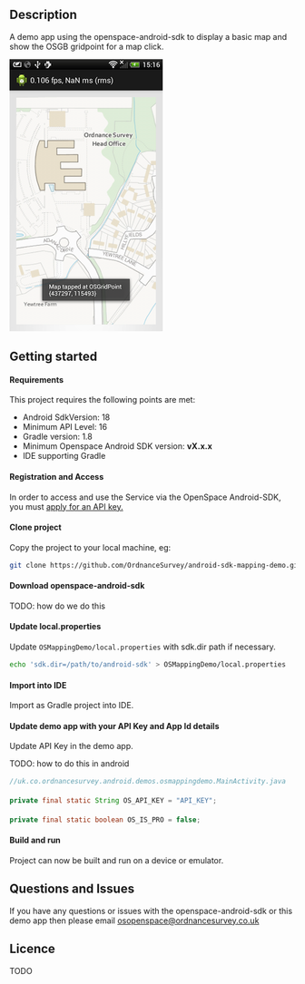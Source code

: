 Description
---

A demo app using the openspace-android-sdk to display a basic map and show the OSGB gridpoint for a map click.


![ScreenShot](https://github.com/OrdnanceSurvey/android-sdk-mapping-demo/raw/master/screenshot.png "Screenshot of demo app")


Getting started
---

#### Requirements

This project requires the following points are met:

- Android SdkVersion: 18
- Minimum API Level: 16
- Gradle version: 1.8
- Minimum Openspace Android SDK version: **vX.x.x**
- IDE supporting Gradle


#### Registration and Access

In order to access and use the Service via the OpenSpace Android-SDK, you must [apply for an API key.](https://github.com/OrdnanceSurvey/openspace-android-sdk#getting-started)

#### Clone project

Copy the project to your local machine, eg:

```bash
git clone https://github.com/OrdnanceSurvey/android-sdk-mapping-demo.git
```

#### Download openspace-android-sdk

TODO: how do we do this


#### Update local.properties

Update `OSMappingDemo/local.properties` with sdk.dir path if necessary.

```bash
echo 'sdk.dir=/path/to/android-sdk' > OSMappingDemo/local.properties
```

#### Import into IDE

Import as Gradle project into IDE.


#### Update demo app with your API Key and App Id details

Update API Key in the demo app.

TODO: how to do this in android


```java
//uk.co.ordnancesurvey.android.demos.osmappingdemo.MainActivity.java

private final static String OS_API_KEY = "API_KEY";

private final static boolean OS_IS_PRO = false;

```

#### Build and run

Project can now be built and run on a device or emulator.

Questions and Issues
-------

If you have any questions or issues with the openspace-android-sdk or this demo app then please email osopenspace@ordnancesurvey.co.uk


Licence
-------

TODO

